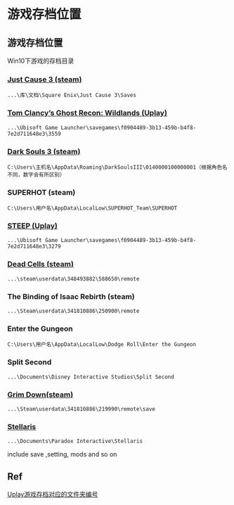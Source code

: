 # 游戏存档位置

## 游戏存档位置

Win10下游戏的存档目录

### [Just Cause 3 \(steam\)](http://www.gamersky.com/handbook/201512/689038.shtml)

```text
...\库\文档\Square Enix\Just Cause 3\Saves
```

### [Tom Clancy’s Ghost Recon: Wildlands \(Uplay\)](http://m.duotegame.com/gl/69763)

```text
...\Ubisoft Game Launcher\savegames\f0904489-3b13-459b-b4f8-7e2d711648e3\3559
```

### [Dark Souls 3 \(steam\)](http://www.gamersky.com/handbook/201604/739564.shtml)

```text
C:\Users\主机名\AppData\Roaming\DarkSoulsIII\0140000100000001（根据角色名不同，数字会有所区别）
```

### SUPERHOT \(steam\)

```text
C:\Users\用户名\AppData\LocalLow\SUPERHOT_Team\SUPERHOT
```

### [STEEP \(Uplay\)](https://steamcn.com/t232432-1-1)

```text
...\Ubisoft Game Launcher\savegames\f0904489-3b13-459b-b4f8-7e2d711648e3\3279
```

### [Dead Cells \(steam\)](http://pc.tgbus.com/danji_207/87823/)

```text
...\steam\userdata\348493882\588650\remote
```

### The Binding of Isaac Rebirth \(steam\)

```text
...\Steam\userdata\341810886\250900\remote
```

### Enter the Gungeon

```text
C:\Users\用户名\AppData\LocalLow\Dodge Roll\Enter the Gungeon
```

### Split Second

```text
...\Documents\Disney Interactive Studios\Split Second
```

### [Grim Down\(steam\)](https://zhidao.baidu.com/question/535365150.html)

```text
...\Steam\userdata\341810886\219990\remote\save
```

### [Stellaris](http://www.newyx.net/gl/409751_1.htm)

```text
...\Documents\Paradox Interactive\Stellaris
```

include save ,setting, mods and so on

## Ref

[Uplay游戏存档对应的文件夹编号](https://steamcn.com/t232432-1-1)


